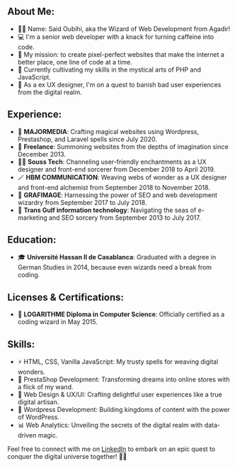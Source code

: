 ## About Me:

- 🧙‍♂️ Name: Said Oubihi, aka the Wizard of Web Development from Agadir!
- 💻 I'm a senior web developer with a knack for turning caffeine into code.
- 🚀 My mission: to create pixel-perfect websites that make the internet a better place, one line of code at a time.
- 🌱 Currently cultivating my skills in the mystical arts of PHP and JavaScript.
- 🎨 As a ex UX designer, I'm on a quest to banish bad user experiences from the digital realm.

## Experience:

- 🎩 **MAJORMEDIA**: Crafting magical websites using Wordpress, Prestashop, and Laravel spells since July 2020.
- 🔮 **Freelance**: Summoning websites from the depths of imagination since December 2013.
- 🧙‍♂️ **Souss Tech**: Channeling user-friendly enchantments as a UX designer and front-end sorcerer from December 2018 to April 2019.
- 🪄 **HBM COMMUNICATION**: Weaving webs of wonder as a UX designer and front-end alchemist from September 2018 to November 2018.
- 🌟 **GRAFIMAGE**: Harnessing the power of SEO and web development wizardry from September 2017 to July 2018.
- 🌊 **Trans Gulf information technology**: Navigating the seas of e-marketing and SEO sorcery from September 2013 to July 2017.

## Education:

- 🎓 **Université Hassan II de Casablanca**: Graduated with a degree in German Studies in 2014, because even wizards need a break from coding.

## Licenses & Certifications:

- 📜 **LOGARITHME Diploma in Computer Science**: Officially certified as a coding wizard in May 2015.

## Skills:

- ⚡ HTML, CSS, Vanilla JavaScript: My trusty spells for weaving digital wonders.
- 🛒 PrestaShop Development: Transforming dreams into online stores with a flick of my wand.
- 🎨 Web Design & UX/UI: Crafting delightful user experiences like a true digital artisan.
- 🌟 Wordpress Development: Building kingdoms of content with the power of WordPress.
- 📊 Web Analytics: Unveiling the secrets of the digital realm with data-driven magic.

Feel free to connect with me on [LinkedIn](https://linkedin.com/in/oubihis) to embark on an epic quest to conquer the digital universe together! 🚀✨
